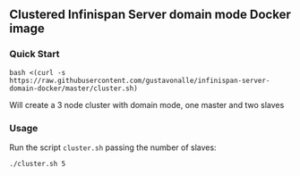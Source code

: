 ## Clustered Infinispan Server domain mode Docker image

### Quick Start

```
bash <(curl -s https://raw.githubusercontent.com/gustavonalle/infinispan-server-domain-docker/master/cluster.sh)
```

Will create a 3 node cluster with domain mode, one master and two slaves

### Usage 

Run the script ```cluster.sh``` passing the number of slaves: 


```
./cluster.sh 5
``` 

